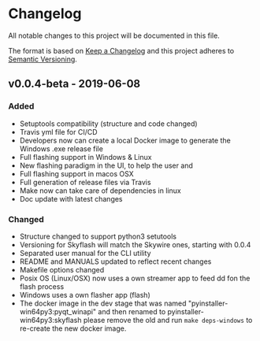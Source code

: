 # Changelog

All notable changes to this project will be documented in this file.

The format is based on [Keep a Changelog](http://keepachangelog.com/en/1.0.0/)
and this project adheres to [Semantic Versioning](http://semver.org/spec/v2.0.0.html).

<!--
This is a note for developers about the recommended tags to keep track of the changes:

- Added: for new features.
- Changed: for changes in existing functionality.
- Deprecated: for soon-to-be removed features.
- Removed: for now removed features.
- Fixed: for any bug fixes.
- Security: in case of vulnerabilities.

Dates must be YEAR-MONTH-DAY
-->

## v0.0.4-beta - 2019-06-08

### Added

- Setuptools compatibility (structure and code changed)
- Travis yml file for CI/CD
- Developers now can create a local Docker image to generate the Windows .exe release file
- Full flashing support in Windows & Linux
- New flashing paradigm in the UI, to help the user and
- Full flashing support in macos OSX
- Full generation of release files via Travis
- Make now can take care of dependencies in linux
- Doc update with latest changes

### Changed

- Structure changed to support python3 setutools
- Versioning for Skyflash will match the Skywire ones, starting with 0.0.4
- Separated user manual for the CLI utility
- README and MANUALS updated to reflect recent changes
- Makefile options changed
- Posix OS (Linux/OSX) now uses a own streamer app to feed dd fon the flash process
- Windows uses a own flasher app (flash)
- The docker image in the dev stage that was named "pyinstaller-win64py3:pyqt_winapi" and then renamed to pyinstaller-win64py3:skyflash please remove the old and run `make deps-windows` to re-create the new docker image.
